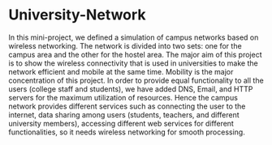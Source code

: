 # University-Network

In this mini-project, we defined a simulation of campus networks based on wireless networking. The network is divided into two sets: one for the campus area and the other for the hostel area. The major aim of this project is to show the wireless connectivity that is used in universities to make the network efficient and mobile at the same time. Mobility is the major concentration of this project. In order to provide equal functionality to all the users (college staff and students), we have added DNS, Email, and HTTP servers for the maximum utilization of resources. Hence the campus network provides different services such as connecting the user to the internet, data sharing among users (students, teachers, and different university members), accessing different web services for different functionalities, so it needs wireless networking for smooth processing.
